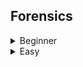 ## Forensics
<details>
<summary>Beginner</summary>

  - [[BCACTF2.0] Nested file retrieval](https://github.com/Rookie441/CTF/blob/main/Storage/Writeups/BCACTF2.0_Writeup.md#infinite-zip)
  - [[BCACTF2.0] Zip file password cracking](https://github.com/Rookie441/CTF/blob/main/Storage/Writeups/BCACTF2.0_Writeup.md#secure-zip)
  - [[DownUnderCTF2021] Nested file retrieval with varying file extensions 🏆Best Unintended Solve 🏆](https://github.com/Rookie441/CTF/blob/main/Storage/Writeups/DownUnderCTF2021_Writeup.md#rabbit)
  - [[CDDC22] Analyzing audio for DTMF tones](https://github.com/Rookie441/CTF/blob/main/Storage/Writeups/CDDC22_Writeup.md#pps)
</details>

<details>
<summary>Easy</summary>

  - [[HackyHolidaysSpaceRace] Analyzing .vmem File for OS and Kernel Detection](https://github.com/Rookie441/CTF/blob/main/Storage/Writeups/Hacky_Holidays_Space_Race_Writeup.md#stolen-research)
  - [[TamilCTF2021] File Cracking using fcrackzip and ccrypt](https://github.com/Rookie441/CTF/blob/main/Storage/Writeups/TamilCTF2021_Writeup.md#chat-with-me)
  - [[EZCTF2022] Recovering Image with Corrupted Header using File Signature and Hex Editing](https://github.com/Rookie441/CTF/blob/main/Storage/Writeups/EZCTF2022_Writeup.md#grandma)
  - [[CDDC22] Analyzing File Header Bytes to fix Corrupted File Height using Hex Editor](https://github.com/Rookie441/CTF/blob/main/Storage/Writeups/CDDC22_Writeup.md#unknown-file)
  - [[CDDC22] PDF cracking with pdf2john](https://github.com/Rookie441/CTF/blob/main/Storage/Writeups/CDDC22_Writeup.md#unknown-file2)
  - [[CDDC22] Analyzing .vhd File with autopsy](https://github.com/Rookie441/CTF/blob/main/Storage/Writeups/CDDC22_Writeup.md#dump-jump)
  - [[CDDC22] Cracking Passwords in Shadow File using John the Ripper](https://github.com/Rookie441/CTF/blob/main/Storage/Writeups/CDDC22_Writeup.md#crack-the-password)
  - [Fixing PNG using CRC Checksum 🩸First Blooded 🩸](https://github.com/Rookie441/CTF/blob/main/Categories/Forensics/Easy/warmup-forensics/warmup-forensics.md#warmup-forensics)
  - [Nested file retrieval with encryption and varying file extensions using script](https://github.com/Rookie441/CTF/blob/main/Categories/Forensics/Easy/russia/russia.md#russia)
</details>
